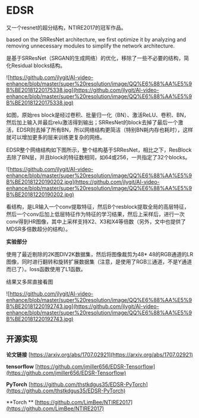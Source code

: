 # EDSR #

又一个resnet的超分结构，NTIRE2017的冠军作品。

based on the SRResNet architecture,
we first optimize it by analyzing and removing
unnecessary modules to simplify the network architecture. 

是基于SRResNet（SRGAN的生成网络）的优化，移除了一些不必要的结构，简化Residual blocks结构。

![https://github.com/jlygit/AI-video-enhance/blob/master/super%20resolution/image/QQ%E6%88%AA%E5%9B%BE20181220175338.jpg](https://github.com/jlygit/AI-video-enhance/blob/master/super%20resolution/image/QQ%E6%88%AA%E5%9B%BE20181220175338.jpg)

如图，原始res block是经过卷积、批量归一化（BN）、激活ReLU、卷积、BN，然后加上输入并最后relu激活得到输出；SRResNet的block去掉了最后一个激活，EDSR则去掉了所有BN，所以网络结构更简洁（特别BN耗内存也耗时），这样就可以增加更多的层来训练更复杂的网络。

EDSR整个网络结构如下图所示，整个结构基于SRResNet，相比之下，ResBlock去除了BN层，并且block的特征数相同，如64或256，一共指定了32个blocks。

![https://github.com/jlygit/AI-video-enhance/blob/master/super%20resolution/image/QQ%E6%88%AA%E5%9B%BE20181220190202.jpg](https://github.com/jlygit/AI-video-enhance/blob/master/super%20resolution/image/QQ%E6%88%AA%E5%9B%BE20181220190202.jpg)

看结构，是LR输入一个conv提取特征，然后B个resblock提取全局的高层特征，然后一个conv后加上低层特征作为特征的学习结果，然后上采样后，进行一次conv得到HR图像，其中上采样支持X2、X3和X4等倍数（另外，文中也提供了MDSR多倍数超分的结构）。


**实验部分**

使用了最近剔除的2K图DIV2K数据集，然后将图像裁剪为48* 48的RGB通道的LR图像，同时进行翻转和旋转扩展数据集（注意，是使用了RGB三通道，不是Y通道而已了）。loss函数使用了L1函数。

结果又多屌直接看图

![https://github.com/jlygit/AI-video-enhance/blob/master/super%20resolution/image/QQ%E6%88%AA%E5%9B%BE20181220192743.jpg](https://github.com/jlygit/AI-video-enhance/blob/master/super%20resolution/image/QQ%E6%88%AA%E5%9B%BE20181220192743.jpg)

## 开源实现 ##

**论文链接** [https://arxiv.org/abs/1707.02921](https://arxiv.org/abs/1707.02921)

**tensorflow** [https://github.com/jmiller656/EDSR-Tensorflow](https://github.com/jmiller656/EDSR-Tensorflow)


**PyTorch** [https://github.com/thstkdgus35/EDSR-PyTorch](https://github.com/thstkdgus35/EDSR-PyTorch)

**Torch ** [https://github.com/LimBee/NTIRE2017](https://github.com/LimBee/NTIRE2017)


